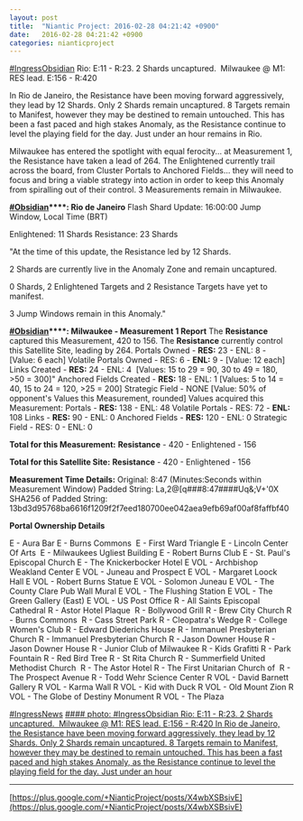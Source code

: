 ```yaml
---
layout: post
title:  "Niantic Project: 2016-02-28 04:21:42 +0900"
date:   2016-02-28 04:21:42 +0900
categories: nianticproject
---
```

[#IngressObsidian](https://plus.google.com/s/%23IngressObsidian "") Rio: E:11 - R:23. 2 Shards uncaptured.  Milwaukee @ M1: RES lead. E:156 - R:420

In Rio de Janeiro, the Resistance have been moving forward aggressively, they lead by 12 Shards. Only 2 Shards remain uncaptured. 8 Targets remain to Manifest, however they may be destined to remain untouched. This has been a fast paced and high stakes Anomaly, as the Resistance continue to level the playing field for the day. Just under an hour remains in Rio.

Milwaukee has entered the spotlight with equal ferocity... at Measurement 1, the Resistance have taken a lead of 264. The Enlightened currently trail across the board, from Cluster Portals to Anchored Fields… they will need to focus and bring a viable strategy into action in order to keep this Anomaly from spiralling out of their control. 3 Measurements remain in Milwaukee.

**[#Obsidian](https://plus.google.com/s/%23Obsidian "")****: Rio de Janeiro**
Flash Shard Update: 16:00:00 Jump Window, Local Time (BRT)

Enlightened: 11 Shards
Resistance: 23 Shards

"At the time of this update, the Resistance led by 12 Shards.

2 Shards are currently live in the Anomaly Zone and remain uncaptured.

0 Shards, 2 Enlightened Targets and 2 Resistance Targets have yet to manifest.

3 Jump Windows remain in this Anomaly."

**[#Obsidian](https://plus.google.com/s/%23Obsidian "")****: Milwaukee - Measurement 1 Report**
The **Resistance** captured this Measurement, 420 to 156.
The **Resistance** currently control this Satellite Site, leading by 264.
Portals Owned - **RES:** 23 - ENL: 8 - [Value: 6 each]
Volatile Portals Owned - RES: 6 - **ENL:** 9 - [Value: 12 each]
Links Created - **RES:** 24 - ENL: 4 
[Values: 15 to 29 = 90, 30 to 49 = 180, &gt;50 = 300]"
Anchored Fields Created - **RES:** 18 - ENL: 1
[Values: 5 to 14 = 40, 15 to 24 = 120, &gt;25 = 200]
Strategic Field - NONE
[Value: 50% of opponent's Values this Measurement, rounded]
Values acquired this Measurement:
Portals - **RES:** 138 - ENL: 48
Volatile Portals - RES: 72 - **ENL:** 108
Links - **RES:** 90 - ENL: 0
Anchored Fields - **RES:** 120 - ENL: 0
Strategic Field - RES: 0 - ENL: 0

**Total for this Measurement:**
**Resistance** - 420 - Enlightened - 156

**Total for this Satellite Site:**
**Resistance** - 420 - Enlightened - 156

**Measurement Time Details:**
Original: 8:47 (Minutes:Seconds within Measurement Window)
Padded String: La,2@[q###8:47####Uq&amp;;V+'0X
SHA256 of Padded String: 13bd3d95768ba6616f1209f2f7eed180700ee042aea9efb69af00af8faffbf40

**Portal Ownership Details**

E - Aura Bar
E - Burns Commons 
E - First Ward Triangle
E - Lincoln Center Of Arts 
E - Milwaukees Ugliest Building
E - Robert Burns Club
E - St. Paul's Episcopal Church
E - The Knickerbocker Hotel
E VOL - Archbishop Weakland Center
E VOL - Juneau and Prospect
E VOL - Margaret Loock Hall
E VOL - Robert Burns Statue
E VOL - Solomon Juneau
E VOL - The County Clare Pub Wall Mural
E VOL - The Flushing Station
E VOL - The Green Gallery (East)
E VOL - US Post Office
R - All Saints Episcopal Cathedral
R - Astor Hotel Plaque 
R - Bollywood Grill
R - Brew City Church
R - Burns Commons 
R - Cass Street Park
R - Cleopatra's Wedge
R - College Women's Club
R - Edward Diederichs House
R - Immanuel Presbyterian Church
R - Immanuel Presbyterian Church
R - Jason Downer House
R - Jason Downer House
R - Junior Club of Milwaukee
R - Kids Grafitti
R - Park Fountain
R - Red Bird Tree
R - St Rita Church
R - Summerfield United Methodist Church 
R - The Astor Hotel
R - The First Unitarian Church of 
R - The Prospect Avenue
R - Todd Wehr Science Center
R VOL - David Barnett Gallery
R VOL - Karma Wall
R VOL - Kid with Duck
R VOL - Old Mount Zion
R VOL - The Globe of Destiny Monument
R VOL - The Plaza

[#IngressNews](https://plus.google.com/s/%23IngressNews "")
[#### photo: #IngressObsidian Rio: E:11 - R:23. 2 Shards uncaptured.  Milwaukee @ M1: RES lead. E:156 - R:420
In Rio de Janeiro, the Resistance have been moving forward aggressively, they lead by 12 Shards. Only 2 Shards remain uncaptured. 8 Targets remain to Manifest, however they may be destined to remain untouched. This has been a fast paced and high stakes Anomaly, as the Resistance continue to level the playing field for the day. Just under an hour](https://lh3.googleusercontent.com/-I0hd1k0nZ48/VtH3OyICxFI/AAAAAAAAi0I/JMMQ3-3VizQ/w450-h600/mke_1.JPG "")
- - -
[https://plus.google.com/+NianticProject/posts/X4wbXSBsivE](https://plus.google.com/+NianticProject/posts/X4wbXSBsivE)
